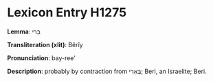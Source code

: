 # Lexicon Entry H1275

**Lemma**: בֵּרִי

**Transliteration (xlit)**: Bêrîy

**Pronunciation**: bay-ree'

**Description**:
probably by contraction from בְּאֵרִי; Beri, an Israelite; Beri.
